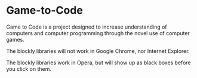 Game-to-Code
============

Game to Code is a project designed to increase understanding of computers and computer programming through the novel use of computer games.

The blockly libraries will not work in Google Chrome, nor Internet Explorer.

The blockly libraries work in Opera, but will show up as black boxes before you click on them.